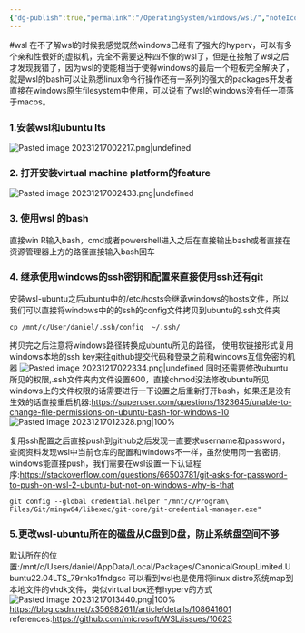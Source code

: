 ```yaml
---
{"dg-publish":true,"permalink":"/OperatingSystem/windows/wsl/","noteIcon":"3"}
---
```


#wsl
在不了解wsl的时候我感觉既然windows已经有了强大的hyperv，可以有多个亲和性很好的虚拟机，完全不需要这种四不像的wsl了，但是在接触了wsl之后才发现我错了，因为wsl的使能相当于使得windows的最后一个短板完全解决了，就是wsl的bash可以让熟悉linux命令行操作还有一系列的强大的packages开发者直接在windows原生filesystem中使用，可以说有了wsl的windows没有任一项落于macos。
### 1.安装wsl和ubuntu lts

![Pasted image 20231217002217.png|undefined](/img/user/pics/Pasted%20image%2020231217002217.png)


### 2. 打开安装virtual machine platform的feature
![Pasted image 20231217002433.png|undefined](/img/user/pics/Pasted%20image%2020231217002433.png)

### 3. 使用wsl 的bash
直接win R输入bash，cmd或者powershell进入之后在直接输出bash或者直接在资源管理器上方的路径直接输入bash回车
### 4. 继承使用windows的ssh密钥和配置来直接使用ssh还有git
安装wsl-ubuntu之后ubuntu中的/etc/hosts会继承windows的hosts文件，所以我们可以直接将windows中的的ssh的config文件拷贝到ubuntu的.ssh文件夹
```
cp /mnt/c/User/daniel/.ssh/config  ~/.ssh/
```

拷贝完之后注意将windows路径转换成ubuntu所见的路径，
使用软链接形式复用windows本地的ssh key来往github提交代码和登录之前和windows互信免密的机器
![Pasted image 20231217022334.png|undefined](/img/user/pics/Pasted%20image%2020231217022334.png)
同时还需要修改ubuntu所见的权限,.ssh文件夹内文件设置600，直接chmod没法修改ubuntu所见windows上的文件权限的话需要进行一下设置之后重新打开bash，如果还是没有生效的话直接重启机器:https://superuser.com/questions/1323645/unable-to-change-file-permissions-on-ubuntu-bash-for-windows-10
![Pasted image 20231217012328.png|100%](/img/user/pics/Pasted%20image%2020231217012328.png)

复用ssh配置之后直接push到github之后发现一直要求username和password，查阅资料发现wsl中当前仓库的配置和windows不一样，虽然使用同一套密钥，windows能直接push，我们需要在wsl设置一下认证程序:https://stackoverflow.com/questions/66503781/git-asks-for-password-to-push-on-wsl-2-ubuntu-but-not-on-windows-why-is-that
```
git config --global credential.helper "/mnt/c/Program\ Files/Git/mingw64/libexec/git-core/git-credential-manager.exe"
```
### 5.更改wsl-ubuntu所在的磁盘从C盘到D盘，防止系统盘空间不够
默认所在的位置:/mnt/c/Users/daniel/AppData/Local/Packages/CanonicalGroupLimited.Ubuntu22.04LTS_79rhkp1fndgsc
可以看到wsl也是使用将linux distro系统map到本地文件的vhdk文件，类似virtual box还有hyperv的方式
![Pasted image 20231217013440.png|100%](/img/user/pics/Pasted%20image%2020231217013440.png)
https://blog.csdn.net/x356982611/article/details/108641601
references:https://github.com/microsoft/WSL/issues/10623